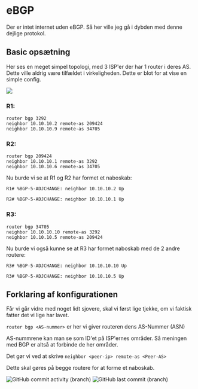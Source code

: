 # eBGP
Der er intet internet uden eBGP.
Så her ville jeg gå i dybden med denne dejlige protokol.

## 

## Basic opsætning 
Her ses en meget simpel topologi, med 3 ISP'er der har 1 router i deres AS.<br>
Dette ville aldrig være tilfældet i virkeligheden. Dette er blot for at vise en simple config.

![](../../../Vedhæftet/BGP%20-%20Mini%20(1).png)

### R1:
```
router bgp 3292
neighbor 10.10.10.2 remote-as 209424
neighbor 10.10.10.9 remote-as 34705
```
### R2:
```
router bgp 209424
neighbor 10.10.10.1 remote-as 3292
neighbor 10.10.10.6 remote-as 34705
```
Nu burde vi se at R1 og R2 har formet et naboskab:

```
R1# %BGP-5-ADJCHANGE: neighbor 10.10.10.2 Up
```
```
R2# %BGP-5-ADJCHANGE: neighbor 10.10.10.1 Up
```
### R3:
```
router bgp 34705
neighbor 10.10.10.10 remote-as 3292
neighbor 10.10.10.5 remote-as 209424
```

Nu burde vi også kunne se at R3 har formet naboskab med de 2 andre routere:

```
R3# %BGP-5-ADJCHANGE: neighbor 10.10.10.10 Up
```
```
R3# %BGP-5-ADJCHANGE: neighbor 10.10.10.5 Up
```

## Forklaring af konfigurationen
Får vi går vidre med noget lidt sjovere, skal vi først lige tjekke, om vi faktisk fatter det vi lige har lavet.

`router bgp <AS-nummer>` er her vi giver routeren dens AS-Nummer (ASN)<br>

AS-nummrene kan man se som ID'et på ISP'ernes områder. Så meningen med BGP er altså at forbinde de her områder.

Det gør vi ved at skrive `neighbor <peer-ip> remote-as <Peer-AS>` 

Dette skal gøres på begge routere for at forme et naboskab.


  ![GitHub commit activity (branch)](https://img.shields.io/github/commit-activity/t/dendanskemine/dokumentation?logo=github&color=susscess) ![GitHub last commit (branch)](https://img.shields.io/github/last-commit/dendanskemine/dokumentation/main)
